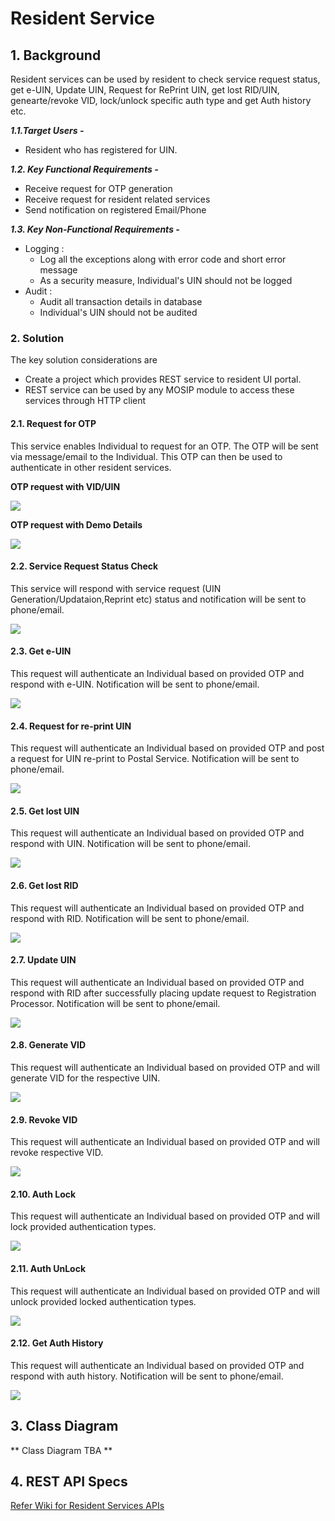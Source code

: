 # Resident Service

## 1. Background       

Resident services can be used by resident to check service request status, get e-UIN, Update UIN, Request for RePrint UIN, get lost RID/UIN, genearte/revoke VID, lock/unlock specific auth type and get Auth history etc. 


***1.1.Target Users -***  
-  Resident who has registered for UIN.    
  

***1.2. Key Functional Requirements -***   
-	Receive request for OTP generation
-	Receive request for resident related services
-	Send notification on registered Email/Phone

***1.3. Key Non-Functional Requirements -***   

-	Logging :
	-	Log all the exceptions along with error code and short error message
	-	As a security measure, Individual's UIN should not be logged
-	Audit :
	-	Audit all transaction details in database
	-	Individual's UIN should not be audited     

### 2.	Solution    

The key solution considerations are   
- Create a project which provides REST service to resident UI portal.     
- REST service can be used by any MOSIP module to access these services through HTTP client   



#### 2.1. Request for OTP

This service enables Individual to request for an OTP. The OTP will be sent via message/email to the Individual. This OTP can then be used to authenticate in other resident services.

**OTP request with VID/UIN**

![](_images/Uin-VidOTPReq.png)   

**OTP request with Demo Details**

![](_images/DemoOTPReq.png) 

#### 2.2. Service Request Status Check 

This service will respond with service request (UIN Generation/Updataion,Reprint etc) status and notification will be sent to phone/email.

![](_images/StatusCheckReq.png) 

#### 2.3. Get e-UIN 

This request will authenticate an Individual based on provided OTP and respond with e-UIN. Notification will be sent to phone/email.

![](_images/e-UINReq.png) 


#### 2.4. Request for re-print UIN

This request will authenticate an Individual based on provided OTP and post a request for UIN re-print to Postal Service. Notification will be sent to phone/email.

![](_images/UIN-PrintReq.png) 

#### 2.5. Get lost UIN

This request will authenticate an Individual based on provided OTP and respond with UIN. Notification will be sent to phone/email.

![](_images/GetUINReq.png) 

#### 2.6. Get lost RID

This request will authenticate an Individual based on provided OTP and respond with RID. Notification will be sent to phone/email.

![](_images/GetRIDReq.png) 

#### 2.7. Update UIN

This request will authenticate an Individual based on provided OTP and respond with RID after successfully placing update request to Registration Processor. Notification will be sent to phone/email.

![](_images/UIN-UpdateReq.png) 

#### 2.8. Generate VID
This request will authenticate an Individual based on provided OTP and will generate VID for the respective UIN.

![](_images/VIDGenerateReq.png) 

#### 2.9. Revoke VID
This request will authenticate an Individual based on provided OTP and will revoke respective VID.
      
![](_images/VIDRevokeReq.png) 
      
#### 2.10. Auth Lock
This request will authenticate an Individual based on provided OTP and will lock provided authentication types.

![](_images/AuthLockReq.png) 
   
#### 2.11. Auth UnLock
This request will authenticate an Individual based on provided OTP and will unlock provided locked authentication types.

![](_images/AuthUnLockReq.png) 

#### 2.12. Get Auth History
This request will authenticate an Individual based on provided OTP and respond with auth history. Notification will be sent to phone/email.

![](_images/AuthHistoryReq.png) 
   

## 3. Class Diagram  
** Class Diagram TBA **


## 4. REST API Specs

[Refer Wiki for Resident Services APIs](https://github.com/mosip/mosip/wiki/Resident-Service-APIs) 